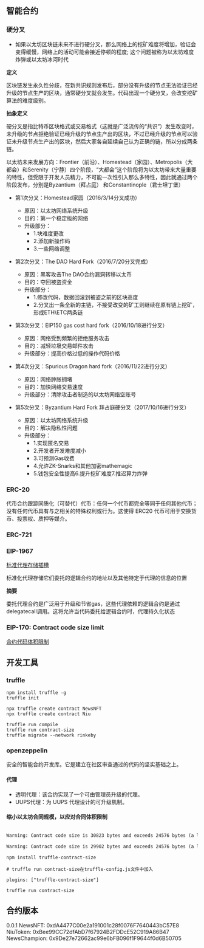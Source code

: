 ## 智能合约


### 硬分叉

- 如果以太坊区块链未来不进行硬分叉，那么网络上的挖矿难度将增加，验证会变得缓慢，网络上的活动可能会接近停顿的程度; 这个问题被称为以太坊难度炸弹或以太坊冰河时代

**定义**

区块链发生永久性分歧，在新共识规则发布后，部分没有升级的节点无法验证已经升级的节点生产的区块，通常硬分叉就会发生。代码出现一个硬分叉，会改变挖矿算法的难度级别。

**抽象定义**

硬分叉是指比特币区块格式或交易格式（这就是广泛流传的“共识”）发生改变时，未升级的节点拒绝验证已经升级的节点生产出的区块，不过已经升级的节点可以验证未升级节点生产出的区块，然后大家各自延续自己认为正确的链，所以分成两条链。


以太坊未来发展方向：Frontier（前沿）、Homestead（家园）、Metropolis（大都会）和Serenity（宁静）四个阶段，“大都会”这个阶段将为以太坊带来大量重要的特性，但受限于开发人员精力，不可能一次性引入那么多特性，因此就通过两个阶段发布，分别是Byzantium（拜占庭） 和Constantinople（君士坦丁堡）

- 第1次分叉：Homestead家园（2016/3/14分叉成功）

    - 原因：以太坊网络系统升级 
    - 目的：第一个稳定版的网络 
    - 升级部分：
      - 1.块难度更改 
      - 2.添加新操作码 
      - 3.一些网络调整

- 第2次分叉：The DAO Hard Fork（2016/7/20分叉完成）
  
    - 原因：黑客攻击The DAO合约漏洞转移以太币 
    - 目的：夺回被盗资金 
    - 升级部分：
      - 1.修改代码，数据回滚到被盗之前的区块高度 
      - 2.分叉出一条全新的主链，不接受改变的矿工则继续在原有链上挖矿，形成ETH\\ETC两条链

- 第3次分叉：EIP150 gas cost hard fork（2016/10/18进行分叉）

  - 原因：网络受到频繁的拒绝服务攻击 
  - 目的：减轻垃圾交易邮件攻击 
  - 升级部分：提高价格过低的操作代码价格

- 第4次分叉：Spurious Dragon hard fork（2016/11/22进行分叉）

  - 原因：网络肿胀拥堵 
  - 目的：加快网络交易速度 
  - 升级部分：清除攻击者制造的以太坊网络空账号

- 第5次分叉：Byzantium Hard Fork 拜占庭硬分叉（2017/10/16进行分叉）

  - 原因：以太坊网络系统升级 
  - 目的：解决隐私性问题 
  - 升级部分：
    - 1.实现匿名交易
    - 2.开发者开发难度减小
    - 3.可预测Gas收费
    - 4.允许ZK-Snarks和其他加密mathemagic
    - 5.钱包安全性提高6.提升挖矿难度7.推迟算力炸弹



### ERC-20

代币合约跟踪同质化（可替代）代币：任何一个代币都完全等同于任何其他代币；
没有任何代币具有与之相关的特殊权利或行为。这使得 ERC20 代币可用于交换货币、投票权、质押等媒介。

### ERC-721

### EIP-1967
[标准代理存储插槽](https://eips.ethereum.org/EIPS/eip-1967!)

标准化代理存储它们委托的逻辑合约的地址以及其他特定于代理的信息的位置

**摘要**

委托代理合约是广泛用于升级和节省gas，这些代理依赖的逻辑合约是通过delegatecall调用。这将允许当代码委托给逻辑合约时，代理持久化状态

### EIP-170: Contract code size limit
[合约代码体积限制](https://eips.ethereum.org/EIPS/eip-170!)


## 开发工具 

### truffle

```shell
npm install truffle -g
truffle init
```
```shell
npx truffle create contract NewsNFT
npx truffle create contract Niu
```

```shell
truffle run compile
truffle run contract-size
truffle migrate --network rinkeby
```

### openzeppelin
安全的智能合约开发库。它是建立在社区审查通过的代码的坚实基础之上。

#### 代理

- 透明代理：该合约实现了一个可由管理员升级的代理。
- UUPS代理：为 UUPS 代理设计的可升级机制。

#### 缩小以太坊合同规模，以应对合同体积限制
```markdown

Warning: Contract code size is 30823 bytes and exceeds 24576 bytes (a limit introduced in Spurious Dragon). This contract may not be deployable on mainnet. Consider enabling the optimizer (with a low "runs" value!), turning off revert strings, or using libraries.

Warning: Contract code size is 29902 bytes and exceeds 24576 bytes (a limit introduced in Spurious Dragon). This contract may not be deployable on mainnet. Consider enabling the optimizer (with a low "runs" value!), turning off revert strings, or using libraries.

```

```shell
npm install truffle-contract-size

# truffle run contract-size在truffle-config.js文件中加入

plugins: ["truffle-contract-size"]

truffle run contract-size
```


## 合约版本

0.0.1
NewsNFT: 0xdA4477C00e2a191001c28f0076F7640443bC57E8
NiuToken: 0xBee99CC72dfAbD7f67924B2FDDcE52C919A86B47
NewsChampion: 0x9De27e72662ac99e6bFB096f1F9644f0d6B50705
